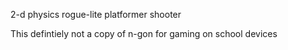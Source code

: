 2-d physics rogue-lite platformer shooter

This defintiely not a copy of n-gon for gaming on school devices
